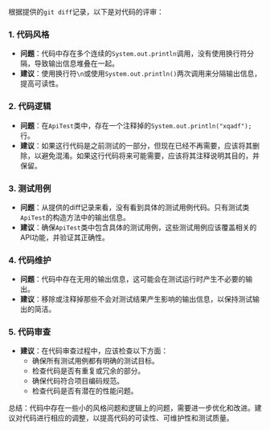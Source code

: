 根据提供的`git diff`记录，以下是对代码的评审：

### 1. 代码风格
- **问题**：代码中存在多个连续的`System.out.println`调用，没有使用换行符分隔，导致输出信息堆叠在一起。
- **建议**：使用换行符`\n`或使用`System.out.println()`两次调用来分隔输出信息，提高可读性。

### 2. 代码逻辑
- **问题**：在`ApiTest`类中，存在一个注释掉的`System.out.println("xqadf");`行。
- **建议**：如果这行代码是之前测试的一部分，但现在已经不再需要，应该将其删除，以避免混淆。如果这行代码将来可能需要，应该将其注释说明其目的，并保留。

### 3. 测试用例
- **问题**：从提供的diff记录来看，没有看到具体的测试用例代码。只有测试类`ApiTest`的构造方法中的输出信息。
- **建议**：确保`ApiTest`类中包含具体的测试用例，这些测试用例应该覆盖相关的API功能，并验证其正确性。

### 4. 代码维护
- **问题**：代码中存在无用的输出信息，这可能会在测试运行时产生不必要的输出。
- **建议**：移除或注释掉那些不会对测试结果产生影响的输出信息，以保持测试输出的简洁。

### 5. 代码审查
- **建议**：在代码审查过程中，应该检查以下方面：
  - 确保所有测试用例都有明确的测试目标。
  - 检查代码是否有重复或冗余的部分。
  - 确保代码符合项目编码规范。
  - 检查代码是否有潜在的性能问题。

总结：代码中存在一些小的风格问题和逻辑上的问题，需要进一步优化和改进。建议对代码进行相应的调整，以提高代码的可读性、可维护性和测试质量。